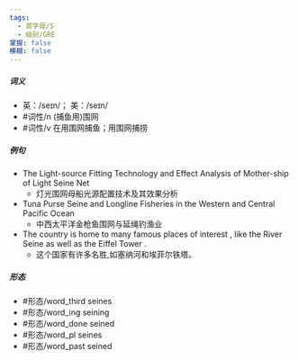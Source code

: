 ```yaml
---
tags:
  - 首字母/S
  - 级别/GRE
掌握: false
模糊: false
---
```

##### 词义
- 英：/seɪn/； 美：/seɪn/
- #词性/n  (捕鱼用)围网
- #词性/v  在用围网捕鱼；用围网捕捞
##### 例句
- The Light-source Fitting Technology and Effect Analysis of Mother-ship of Light Seine Net
	- 灯光围网母船光源配置技术及其效果分析
- Tuna Purse Seine and Longline Fisheries in the Western and Central Pacific Ocean
	- 中西太平洋金枪鱼围网与延绳钓渔业
- The country is home to many famous places of interest , like the River Seine as well as the Eiffel Tower .
	- 这个国家有许多名胜,如塞纳河和埃菲尔铁塔。
##### 形态
- #形态/word_third seines
- #形态/word_ing seining
- #形态/word_done seined
- #形态/word_pl seines
- #形态/word_past seined

